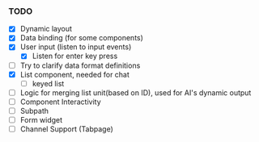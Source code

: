 ### TODO
- [x] Dynamic layout
- [x] Data binding (for some components)
- [x] User input (listen to input events)
    - [x] Listen for enter key press
- [ ] Try to clarify data format definitions
- [x] List component, needed for chat
    - [ ] keyed list
- [ ] Logic for merging list unit(based on ID), used for AI's dynamic output
- [ ] Component Interactivity
- [ ] Subpath
- [ ] Form widget
- [ ] Channel Support (Tabpage)
